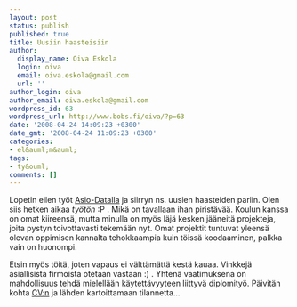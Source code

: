 ```yaml
---
layout: post
status: publish
published: true
title: Uusiin haasteisiin
author:
  display_name: Oiva Eskola
  login: oiva
  email: oiva.eskola@gmail.com
  url: ''
author_login: oiva
author_email: oiva.eskola@gmail.com
wordpress_id: 63
wordpress_url: http://www.bobs.fi/oiva/?p=63
date: '2008-04-24 14:09:23 +0300'
date_gmt: '2008-04-24 11:09:23 +0300'
categories:
- el&auml;m&auml;
tags:
- ty&ouml;
comments: []
---
```

<p>Lopetin eilen ty&ouml;t <a href="http://www.asio.fi">Asio-Datalla</a> ja siirryn ns. uusien haasteiden pariin. Olen siis hetken aikaa <em>ty&ouml;t&ouml;n</em> :P . Mik&auml; on tavallaan ihan pirist&auml;v&auml;&auml;. Koulun kanssa on omat kiireens&auml;, mutta minulla on my&ouml;s l&auml;j&auml; kesken j&auml;&auml;neit&auml; projekteja, joita pystyn toivottavasti tekem&auml;&auml;n nyt. Omat projektit tuntuvat yleens&auml; olevan oppimisen kannalta tehokkaampia kuin t&ouml;iss&auml; koodaaminen, palkka vain on huonompi.</p>
<p>Etsin my&ouml;s t&ouml;it&auml;, joten vapaus ei v&auml;ltt&auml;m&auml;tt&auml; kest&auml; kauaa. Vinkkej&auml; asiallisista firmoista otetaan vastaan :) . Yhten&auml; vaatimuksena on mahdollisuus tehd&auml; mielell&auml;&auml;n k&auml;ytett&auml;vyyteen liittyv&auml; diplomity&ouml;. P&auml;ivit&auml;n kohta <a href="http://www.bobs.fi/cv.pdf">CV:n</a> ja l&auml;hden kartoittamaan tilannetta...</p>
